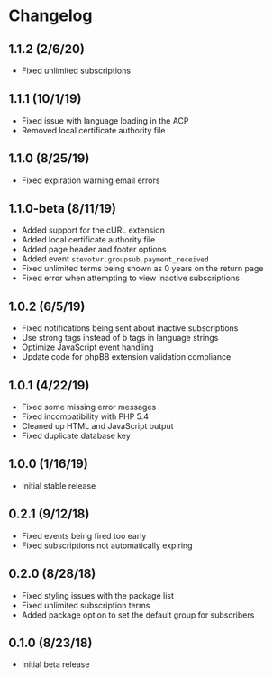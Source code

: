 # Changelog

## 1.1.2 (2/6/20)

* Fixed unlimited subscriptions

## 1.1.1 (10/1/19)

* Fixed issue with language loading in the ACP
* Removed local certificate authority file

## 1.1.0 (8/25/19)

* Fixed expiration warning email errors

## 1.1.0-beta (8/11/19)

* Added support for the cURL extension
* Added local certificate authority file
* Added page header and footer options
* Added event `stevotvr.groupsub.payment_received`
* Fixed unlimited terms being shown as 0 years on the return page
* Fixed error when attempting to view inactive subscriptions

## 1.0.2 (6/5/19)

* Fixed notifications being sent about inactive subscriptions
* Use strong tags instead of b tags in language strings
* Optimize JavaScript event handling
* Update code for phpBB extension validation compliance

## 1.0.1 (4/22/19)

* Fixed some missing error messages
* Fixed incompatibility with PHP 5.4
* Cleaned up HTML and JavaScript output
* Fixed duplicate database key

## 1.0.0 (1/16/19)

* Initial stable release

## 0.2.1 (9/12/18)

* Fixed events being fired too early
* Fixed subscriptions not automatically expiring

## 0.2.0 (8/28/18)

* Fixed styling issues with the package list
* Fixed unlimited subscription terms
* Added package option to set the default group for subscribers

## 0.1.0 (8/23/18)

* Initial beta release
